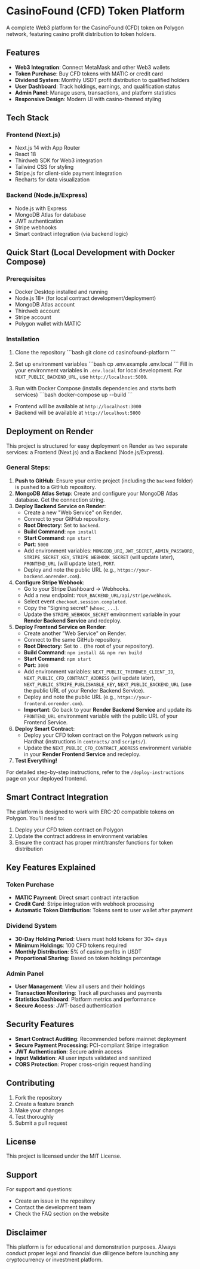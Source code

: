 # CasinoFound (CFD) Token Platform

A complete Web3 platform for the CasinoFound (CFD) token on Polygon network, featuring casino profit distribution to token holders.

## Features

- **Web3 Integration**: Connect MetaMask and other Web3 wallets
- **Token Purchase**: Buy CFD tokens with MATIC or credit card
- **Dividend System**: Monthly USDT profit distribution to qualified holders
- **User Dashboard**: Track holdings, earnings, and qualification status
- **Admin Panel**: Manage users, transactions, and platform statistics
- **Responsive Design**: Modern UI with casino-themed styling

## Tech Stack

### Frontend (Next.js)
- Next.js 14 with App Router
- React 18
- Thirdweb SDK for Web3 integration
- Tailwind CSS for styling
- Stripe.js for client-side payment integration
- Recharts for data visualization

### Backend (Node.js/Express)
- Node.js with Express
- MongoDB Atlas for database
- JWT authentication
- Stripe webhooks
- Smart contract integration (via backend logic)

## Quick Start (Local Development with Docker Compose)

### Prerequisites
- Docker Desktop installed and running
- Node.js 18+ (for local contract development/deployment)
- MongoDB Atlas account
- Thirdweb account
- Stripe account
- Polygon wallet with MATIC

### Installation

1. Clone the repository
\`\`\`bash
git clone <repository-url>
cd casinofound-platform
\`\`\`

2. Set up environment variables
\`\`\`bash
cp .env.example .env.local
\`\`\`
Fill in your environment variables in `.env.local` for local development.
For `NEXT_PUBLIC_BACKEND_URL`, use `http://localhost:5000`.

3. Run with Docker Compose (installs dependencies and starts both services)
\`\`\`bash
docker-compose up --build
\`\`\`
- Frontend will be available at `http://localhost:3000`
- Backend will be available at `http://localhost:5000`

## Deployment on Render

This project is structured for easy deployment on Render as two separate services: a Frontend (Next.js) and a Backend (Node.js/Express).

### General Steps:

1.  **Push to GitHub**: Ensure your entire project (including the `backend` folder) is pushed to a GitHub repository.
2.  **MongoDB Atlas Setup**: Create and configure your MongoDB Atlas database. Get the connection string.
3.  **Deploy Backend Service on Render**:
    *   Create a new "Web Service" on Render.
    *   Connect to your GitHub repository.
    *   **Root Directory**: Set to `backend`.
    *   **Build Command**: `npm install`
    *   **Start Command**: `npm start`
    *   **Port**: `5000`
    *   Add environment variables: `MONGODB_URI`, `JWT_SECRET`, `ADMIN_PASSWORD`, `STRIPE_SECRET_KEY`, `STRIPE_WEBHOOK_SECRET` (will update later), `FRONTEND_URL` (will update later), `PORT`.
    *   Deploy and note the public URL (e.g., `https://your-backend.onrender.com`).
4.  **Configure Stripe Webhook**:
    *   Go to your Stripe Dashboard -> Webhooks.
    *   Add a new endpoint: `YOUR_BACKEND_URL/api/stripe/webhook`.
    *   Select event `checkout.session.completed`.
    *   Copy the "Signing secret" (`whsec_...`).
    *   Update the `STRIPE_WEBHOOK_SECRET` environment variable in your **Render Backend Service** and redeploy.
5.  **Deploy Frontend Service on Render**:
    *   Create another "Web Service" on Render.
    *   Connect to the same GitHub repository.
    *   **Root Directory**: Set to `.` (the root of your repository).
    *   **Build Command**: `npm install && npm run build`
    *   **Start Command**: `npm start`
    *   **Port**: `3000`
    *   Add environment variables: `NEXT_PUBLIC_THIRDWEB_CLIENT_ID`, `NEXT_PUBLIC_CFD_CONTRACT_ADDRESS` (will update later), `NEXT_PUBLIC_STRIPE_PUBLISHABLE_KEY`, `NEXT_PUBLIC_BACKEND_URL` (use the public URL of your Render Backend Service).
    *   Deploy and note the public URL (e.g., `https://your-frontend.onrender.com`).
    *   **Important**: Go back to your **Render Backend Service** and update its `FRONTEND_URL` environment variable with the public URL of your Frontend Service.
6.  **Deploy Smart Contract**:
    *   Deploy your CFD token contract on the Polygon network using Hardhat (instructions in `contracts/` and `scripts/`).
    *   Update the `NEXT_PUBLIC_CFD_CONTRACT_ADDRESS` environment variable in your **Render Frontend Service** and redeploy.
7.  **Test Everything!**

For detailed step-by-step instructions, refer to the `/deploy-instructions` page on your deployed frontend.

## Smart Contract Integration

The platform is designed to work with ERC-20 compatible tokens on Polygon. You'll need to:

1. Deploy your CFD token contract on Polygon
2. Update the contract address in environment variables
3. Ensure the contract has proper mint/transfer functions for token distribution

## Key Features Explained

### Token Purchase
- **MATIC Payment**: Direct smart contract interaction
- **Credit Card**: Stripe integration with webhook processing
- **Automatic Token Distribution**: Tokens sent to user wallet after payment

### Dividend System
- **30-Day Holding Period**: Users must hold tokens for 30+ days
- **Minimum Holdings**: 100 CFD tokens required
- **Monthly Distribution**: 5% of casino profits in USDT
- **Proportional Sharing**: Based on token holdings percentage

### Admin Panel
- **User Management**: View all users and their holdings
- **Transaction Monitoring**: Track all purchases and payments
- **Statistics Dashboard**: Platform metrics and performance
- **Secure Access**: JWT-based authentication

## Security Features

- **Smart Contract Auditing**: Recommended before mainnet deployment
- **Secure Payment Processing**: PCI-compliant Stripe integration
- **JWT Authentication**: Secure admin access
- **Input Validation**: All user inputs validated and sanitized
- **CORS Protection**: Proper cross-origin request handling

## Contributing

1. Fork the repository
2. Create a feature branch
3. Make your changes
4. Test thoroughly
5. Submit a pull request

## License

This project is licensed under the MIT License.

## Support

For support and questions:
- Create an issue in the repository
- Contact the development team
- Check the FAQ section on the website

## Disclaimer

This platform is for educational and demonstration purposes. Always conduct proper legal and financial due diligence before launching any cryptocurrency or investment platform.
